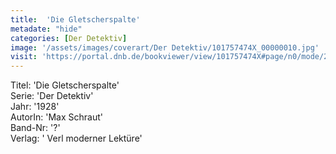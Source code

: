 ```yaml
---
title:  'Die Gletscherspalte'
metadate: "hide"
categories: [Der Detektiv]
image: '/assets/images/coverart/Der Detektiv/101757474X_00000010.jpg'
visit: 'https://portal.dnb.de/bookviewer/view/101757474X#page/n0/mode/2up'
---
```

Titel: 'Die Gletscherspalte' <br>
Serie: 'Der Detektiv' <br>
Jahr: '1928' <br>
AutorIn: 'Max Schraut' <br>
Band-Nr: '?' <br>
Verlag: ' Verl moderner Lektüre'